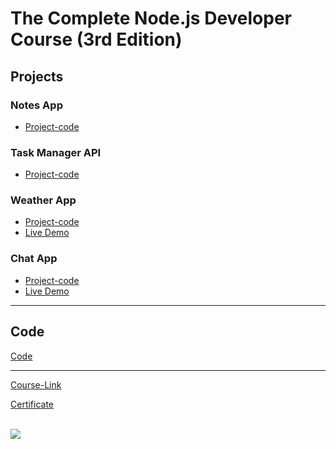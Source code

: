 # The Complete Node.js Developer Course (3rd Edition)
## Projects

### Notes App
- [Project-code](./Projects/Notes-App)
### Task Manager API
- [Project-code](./Projects/Task-Manager-API)
### Weather App
- [Project-code](./Projects/Weather-App)
- [Live Demo](https://weather-app-node-1.herokuapp.com/)
### Chat App
- [Project-code](./Projects/Chat-App)
- [Live Demo](https://chat-app-node-project.herokuapp.com/)

---
## Code
[Code](Code)

---
[Course-Link](https://www.udemy.com/course/the-complete-nodejs-developer-course-2/)<br>

[Certificate](https://www.udemy.com/certificate/UC-ca7b2ba8-a762-4b00-8963-420915d85aba/)

<br><img src="https://udemy-certificate.s3.amazonaws.com/image/UC-ca7b2ba8-a762-4b00-8963-420915d85aba.jpg?v=1660509700000" />

